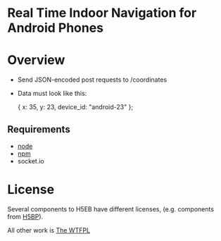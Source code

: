 
# Real Time Indoor Navigation for Android Phones

# Overview
 * Send JSON-encoded post requests to /coordinates
 * Data must look like this:
	
	{
		x:	35,
	 	y:	23,
		device_id: "android-23"
	};



## Requirements
  * [node](https://github.com/joyent/node)
  * [npm](https://github.com/isaacs/npm)
  * socket.io


# License

Several components to H5EB have different licenses, (e.g. components from [H5BP](https://github.com/paulirish/html5-boilerplate)).

All other work is [The WTFPL](http://sam.zoy.org/wtfpl/)

